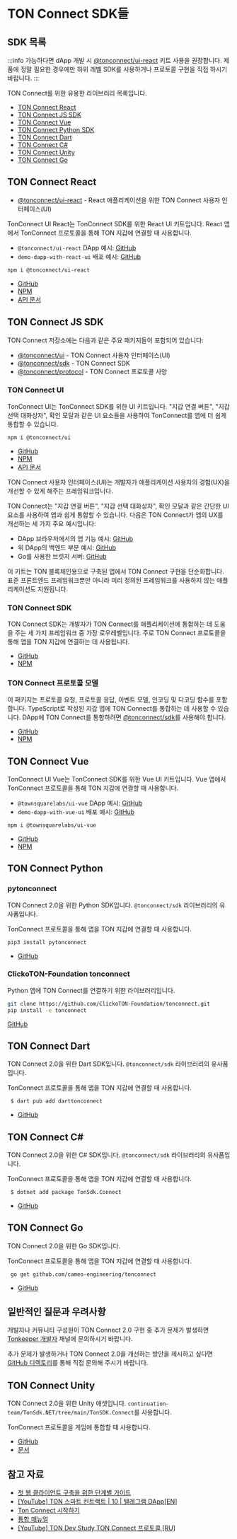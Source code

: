 # TON Connect SDK들

## SDK 목록

:::info
가능하다면 dApp 개발 시 [@tonconnect/ui-react](https://github.com/ton-connect/sdk/tree/main/packages/ui-react) 키트 사용을 권장합니다. 제품에 정말 필요한 경우에만 하위 레벨 SDK를 사용하거나 프로토콜 구현을 직접 하시기 바랍니다.
:::

TON Connect를 위한 유용한 라이브러리 목록입니다.

- [TON Connect React](/v3/guidelines/ton-connect/guidelines/developers#ton-connect-react)
- [TON Connect JS SDK](/v3/guidelines/ton-connect/guidelines/developers#ton-connect-js-sdk)
- [TON Connect Vue](/v3/guidelines/ton-connect/guidelines/developers#ton-connect-vue)
- [TON Connect Python SDK](/v3/guidelines/ton-connect/guidelines/developers#ton-connect-python)
- [TON Connect Dart](/v3/guidelines/ton-connect/guidelines/developers#ton-connect-dart)
- [TON Connect C#](/v3/guidelines/ton-connect/guidelines/developers#ton-connect-c)
- [TON Connect Unity](/v3/guidelines/ton-connect/guidelines/developers#ton-connect-unity)
- [TON Connect Go](/v3/guidelines/ton-connect/guidelines/developers#ton-connect-go)

## TON Connect React

- [@tonconnect/ui-react](https://github.com/ton-connect/sdk/tree/main/packages/ui-react) - React 애플리케이션을 위한 TON Connect 사용자 인터페이스(UI)

TonConnect UI React는 TonConnect SDK를 위한 React UI 키트입니다. React 앱에서 TonConnect 프로토콜을 통해 TON 지갑에 연결할 때 사용합니다.

- `@tonconnect/ui-react` DApp 예시: [GitHub](https://github.com/ton-connect/demo-dapp-with-react-ui)
- `demo-dapp-with-react-ui` 배포 예시: [GitHub](https://ton-connect.github.io/demo-dapp-with-react-ui/)

```bash
npm i @tonconnect/ui-react
```

- [GitHub](https://github.com/ton-connect/sdk/tree/main/packages/ui-react)
- [NPM](https://www.npmjs.com/package/@tonconnect/ui-react)
- [API 문서](https://ton-connect.github.io/sdk/modules/_tonconnect_ui_react.html)

## TON Connect JS SDK

TON Connect 저장소에는 다음과 같은 주요 패키지들이 포함되어 있습니다:

- [@tonconnect/ui](/v3/guidelines/ton-connect/guidelines/developers#ton-connect-ui) - TON Connect 사용자 인터페이스(UI)
- [@tonconnect/sdk](/v3/guidelines/ton-connect/guidelines/developers#ton-connect-sdk) - TON Connect SDK
- [@tonconnect/protocol](/v3/guidelines/ton-connect/guidelines/developers#ton-connect-protocol-models) - TON Connect 프로토콜 사양

### TON Connect UI

TonConnect UI는 TonConnect SDK를 위한 UI 키트입니다. "지갑 연결 버튼", "지갑 선택 대화상자", 확인 모달과 같은 UI 요소들을 사용하여 TonConnect를 앱에 더 쉽게 통합할 수 있습니다.

```bash
npm i @tonconnect/ui
```

- [GitHub](https://github.com/ton-connect/sdk/tree/main/packages/ui)
- [NPM](https://www.npmjs.com/package/@tonconnect/ui)
- [API 문서](https://ton-connect.github.io/sdk/modules/_tonconnect_ui.html)

TON Connect 사용자 인터페이스(UI)는 개발자가 애플리케이션 사용자의 경험(UX)을 개선할 수 있게 해주는 프레임워크입니다.

TON Connect는 "지갑 연결 버튼", "지갑 선택 대화상자", 확인 모달과 같은 간단한 UI 요소를 사용하여 앱과 쉽게 통합할 수 있습니다. 다음은 TON Connect가 앱의 UX를 개선하는 세 가지 주요 예시입니다:

- DApp 브라우저에서의 앱 기능 예시: [GitHub](https://ton-connect.github.io/demo-dapp/)
- 위 DApp의 백엔드 부분 예시: [GitHub](https://github.com/ton-connect/demo-dapp-backend)
- Go를 사용한 브릿지 서버: [GitHub](https://github.com/ton-connect/bridge)

이 키트는 TON 블록체인용으로 구축된 앱에서 TON Connect 구현을 단순화합니다. 표준 프론트엔드 프레임워크뿐만 아니라 미리 정의된 프레임워크를 사용하지 않는 애플리케이션도 지원됩니다.

### TON Connect SDK

TON Connect SDK는 개발자가 TON Connect를 애플리케이션에 통합하는 데 도움을 주는 세 가지 프레임워크 중 가장 로우레벨입니다. 주로 TON Connect 프로토콜을 통해 앱을 TON 지갑에 연결하는 데 사용됩니다.

- [GitHub](https://github.com/ton-connect/sdk/tree/main/packages/sdk)
- [NPM](https://www.npmjs.com/package/@tonconnect/sdk)

### TON Connect 프로토콜 모델

이 패키지는 프로토콜 요청, 프로토콜 응답, 이벤트 모델, 인코딩 및 디코딩 함수를 포함합니다. TypeScript로 작성된 지갑 앱에 TON Connect를 통합하는 데 사용할 수 있습니다. DApp에 TON Connect를 통합하려면 [@tonconnect/sdk](https://www.npmjs.com/package/@tonconnect/sdk)를 사용해야 합니다.

- [GitHub](https://github.com/ton-connect/sdk/tree/main/packages/protocol)
- [NPM](https://www.npmjs.com/package/@tonconnect/protocol)

## TON Connect Vue

TonConnect UI Vue는 TonConnect SDK를 위한 Vue UI 키트입니다. Vue 앱에서 TonConnect 프로토콜을 통해 TON 지갑에 연결할 때 사용합니다.

- `@townsquarelabs/ui-vue` DApp 예시: [GitHub](https://github.com/TownSquareXYZ/demo-dapp-with-vue-ui)
- `demo-dapp-with-vue-ui` 배포 예시: [GitHub](https://townsquarexyz.github.io/demo-dapp-with-vue-ui/)

```bash
npm i @townsquarelabs/ui-vue
```

- [GitHub](https://github.com/TownSquareXYZ/tonconnect-ui-vue)
- [NPM](https://www.npmjs.com/package/@townsquarelabs/ui-vue)

## TON Connect Python

### pytonconnect

TON Connect 2.0을 위한 Python SDK입니다. `@tonconnect/sdk` 라이브러리의 유사품입니다.

TonConnect 프로토콜을 통해 앱을 TON 지갑에 연결할 때 사용합니다.

```bash
pip3 install pytonconnect
```

- [GitHub](https://github.com/XaBbl4/pytonconnect)

### ClickoTON-Foundation tonconnect

Python 앱에 TON Connect를 연결하기 위한 라이브러리입니다.

```bash
git clone https://github.com/ClickoTON-Foundation/tonconnect.git
pip install -e tonconnect
```

[GitHub](https://github.com/ClickoTON-Foundation/tonconnect)

## TON Connect Dart

TON Connect 2.0을 위한 Dart SDK입니다. `@tonconnect/sdk` 라이브러리의 유사품입니다.

TonConnect 프로토콜을 통해 앱을 TON 지갑에 연결할 때 사용합니다.

```bash
 $ dart pub add darttonconnect
```

- [GitHub](https://github.com/romanovichim/dartTonconnect)

## TON Connect C\#

TON Connect 2.0을 위한 C# SDK입니다. `@tonconnect/sdk` 라이브러리의 유사품입니다.

TonConnect 프로토콜을 통해 앱을 TON 지갑에 연결할 때 사용합니다.

```bash
 $ dotnet add package TonSdk.Connect
```

- [GitHub](https://github.com/continuation-team/TonSdk.NET/tree/main/TonSDK.Connect)

## TON Connect Go

TON Connect 2.0을 위한 Go SDK입니다.

TonConnect 프로토콜을 통해 앱을 TON 지갑에 연결할 때 사용합니다.

```bash
 go get github.com/cameo-engineering/tonconnect
```

- [GitHub](https://github.com/cameo-engineering/tonconnect)

## 일반적인 질문과 우려사항

개발자나 커뮤니티 구성원이 TON Connect 2.0 구현 중 추가 문제가 발생하면 [Tonkeeper 개발자](https://t.me/tonkeeperdev) 채널에 문의하시기 바랍니다.

추가 문제가 발생하거나 TON Connect 2.0을 개선하는 방안을 제시하고 싶다면 [GitHub 디렉토리](https://github.com/ton-connect/)를 통해 직접 문의해 주시기 바랍니다.

## TON Connect Unity

TON Connect 2.0을 위한 Unity 애셋입니다. `continuation-team/TonSdk.NET/tree/main/TonSDK.Connect`를 사용합니다.

TonConnect 프로토콜을 게임에 통합할 때 사용합니다.

- [GitHub](https://github.com/continuation-team/unity-ton-connect)
- [문서](https://docs.tonsdk.net/user-manual/unity-tonconnect-2.0/getting-started)

## 참고 자료

- [첫 웹 클라이언트 구축을 위한 단계별 가이드](https://ton-community.github.io/tutorials/03-client/)
- [[YouTube] TON 스마트 컨트랙트 | 10 | 텔레그램 DApp[EN]](https://www.youtube.com/watch?v=D6t3eZPdgAU\&t=254s\&ab_channel=AlefmanVladimir%5BEN%5D)
- [Ton Connect 시작하기](https://github.com/ton-connect/sdk/tree/main/packages/sdk)
- [통합 매뉴얼](/v3/guidelines/ton-connect/guidelines/integration-with-javascript-sdk)
- [[YouTube] TON Dev Study TON Connect 프로토콜 [RU]](https://www.youtube.com/playlist?list=PLyDBPwv9EPsCJ226xS5_dKmXXxWx1CKz_)
